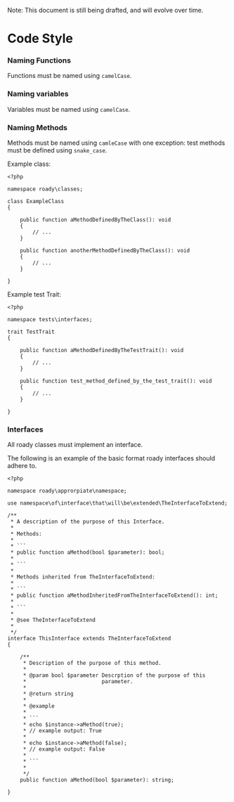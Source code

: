 Note: This document is still being drafted, and will evolve over time.

# Code Style

### Naming Functions

Functions must be named using `camelCase`.

### Naming variables

Variables must be named using `camelCase`.

### Naming Methods

Methods must be named using `camleCase` with one exception:
test methods must be defined using `snake_case`.

Example class:

```
<?php

namespace roady\classes;

class ExampleClass
{

    public function aMethodDefinedByTheClass(): void
    {
        // ...
    }

    public function anotherMethodDefinedByTheClass(): void
    {
        // ...
    }

}

```

Example test Trait:

```
<?php

namespace tests\interfaces;

trait TestTrait
{

    public function aMethodDefinedByTheTestTrait(): void
    {
        // ...
    }

    public function test_method_defined_by_the_test_trait(): void
    {
        // ...
    }

}

```

### Interfaces

All roady classes must implement an interface.

The following is an example of the basic format roady interfaces
should adhere to.

```
<?php

namespace roady\approrpiate\namespace;

use namespace\of\interface\that\will\be\extended\TheInterfaceToExtend;

/**
 * A description of the purpose of this Interface.
 *
 * Methods:
 *
 * ```
 * public function aMethod(bool $parameter): bool;
 *
 * ```
 *
 * Methods inherited from TheInterfaceToExtend:
 *
 * ```
 * public function aMethodInheritedFromTheInterfaceToExtend(): int;
 *
 * ```
 *
 * @see TheInterfaceToExtend
 *
 */
interface ThisInterface extends TheInterfaceToExtend
{

    /**
     * Description of the purpose of this method.
     *
     * @param bool $parameter Descrption of the purpose of this
     *                        parameter.
     *
     * @return string
     *
     * @example
     *
     * ```
     * echo $instance->aMethod(true);
     * // example output: True
     *
     * echo $instance->aMethod(false);
     * // example output: False
     *
     * ```
     *
     */
    public function aMethod(bool $parameter): string;

}

```

